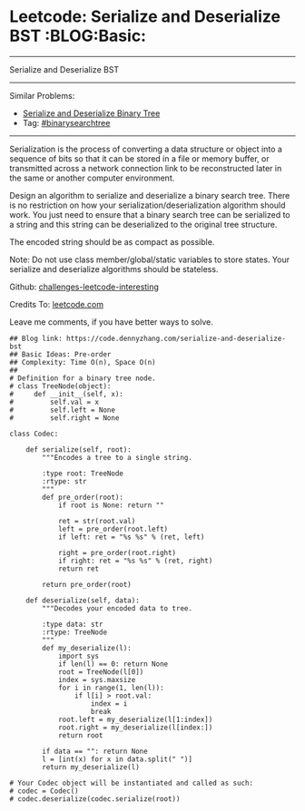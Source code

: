 # Leetcode: Serialize and Deserialize BST     :BLOG:Basic:


---

Serialize and Deserialize BST  

---

Similar Problems:  
-   [Serialize and Deserialize Binary Tree](https://code.dennyzhang.com/serialize-and-deserialize-binary-tree)
-   Tag: [#binarysearchtree](https://code.dennyzhang.com/tag/binarysearchtree)

---

Serialization is the process of converting a data structure or object into a sequence of bits so that it can be stored in a file or memory buffer, or transmitted across a network connection link to be reconstructed later in the same or another computer environment.  

Design an algorithm to serialize and deserialize a binary search tree. There is no restriction on how your serialization/deserialization algorithm should work. You just need to ensure that a binary search tree can be serialized to a string and this string can be deserialized to the original tree structure.  

The encoded string should be as compact as possible.  

Note: Do not use class member/global/static variables to store states. Your serialize and deserialize algorithms should be stateless.  

Github: [challenges-leetcode-interesting](https://github.com/DennyZhang/challenges-leetcode-interesting/tree/master/serialize-and-deserialize-bst)  

Credits To: [leetcode.com](https://leetcode.com/problems/serialize-and-deserialize-bst/description/)  

Leave me comments, if you have better ways to solve.  

    ## Blog link: https://code.dennyzhang.com/serialize-and-deserialize-bst
    ## Basic Ideas: Pre-order
    ## Complexity: Time O(n), Space O(n)
    ##
    # Definition for a binary tree node.
    # class TreeNode(object):
    #     def __init__(self, x):
    #         self.val = x
    #         self.left = None
    #         self.right = None
    
    class Codec:
    
        def serialize(self, root):
            """Encodes a tree to a single string.
    
            :type root: TreeNode
            :rtype: str
            """
            def pre_order(root):
                if root is None: return ""
    
                ret = str(root.val)
                left = pre_order(root.left)
                if left: ret = "%s %s" % (ret, left)
    
                right = pre_order(root.right)
                if right: ret = "%s %s" % (ret, right)
                return ret
    
            return pre_order(root)
    
        def deserialize(self, data):
            """Decodes your encoded data to tree.
    
            :type data: str
            :rtype: TreeNode
            """
            def my_deserialize(l):
                import sys
                if len(l) == 0: return None
                root = TreeNode(l[0])
                index = sys.maxsize
                for i in range(1, len(l)):
                    if l[i] > root.val:
                        index = i
                        break
                root.left = my_deserialize(l[1:index])
                root.right = my_deserialize(l[index:])
                return root
    
            if data == "": return None
            l = [int(x) for x in data.split(" ")]
            return my_deserialize(l)        
    
    # Your Codec object will be instantiated and called as such:
    # codec = Codec()
    # codec.deserialize(codec.serialize(root))